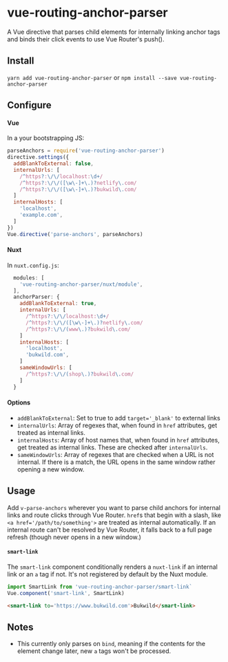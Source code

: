 # vue-routing-anchor-parser

A Vue directive that parses child elements for internally linking anchor tags and binds their click events to use Vue Router's push().

## Install

`yarn add vue-routing-anchor-parser` or `npm install --save vue-routing-anchor-parser`

## Configure

#### Vue

In a your bootstrapping JS:

```js
parseAnchors = require('vue-routing-anchor-parser')
directive.settings({
  addBlankToExternal: false,
  internalUrls: [
    /^https?:\/\/localhost:\d+/
    /^https?:\/\/([\w\-]+\.)?netlify\.com/
    /^https?:\/\/([\w\-]+\.)?bukwild\.com/
  ]
  internalHosts: [
    'localhost',
    'example.com',
  ]
})
Vue.directive('parse-anchors', parseAnchors)
```

#### Nuxt

In `nuxt.config.js`:

```js
  modules: [
    'vue-routing-anchor-parser/nuxt/module',
  ],
  anchorParser: {
    addBlankToExternal: true,
    internalUrls: [
      /^https?:\/\/localhost:\d+/
      /^https?:\/\/([\w\-]+\.)?netlify\.com/
      /^https?:\/\/(www\.)?bukwild\.com/
    ]
    internalHosts: [
      'localhost',
      'bukwild.com',
    ]
    sameWindowUrls: [
      /^https?:\/\/(shop\.)?bukwild\.com/
    ]
  }
```

#### Options

- `addBlankToExternal`: Set to true to add `target='_blank'` to external links
- `internalUrls`: Array of regexes that, when found in `href` attributes, get treated as internal links.
- `internalHosts`: Array of host names that, when found in `href` attributes, get treated as internal links.  These are checked after `internalUrls`.
- `sameWindowUrls`: Array of regexes that are checked when a URL is not internal. If there is a match, the URL opens in the same window rather opening a new window.

## Usage

Add `v-parse-anchors` wherever you want to parse child anchors for internal links and route clicks through Vue Router.  `href`s that begin with a slash, like `<a href='/path/to/something'>` are treated as internal automatically.  If an internal route can't be resolved by Vue Router, it falls back to a full page refresh (though never opens in a new window.)

#### `smart-link`

The `smart-link` component conditionally renders a `nuxt-link` if an internal link or an `a` tag if not. It's not registered by default by the Nuxt module.

```js
import SmartLink from 'vue-routing-anchor-parser/smart-link`
Vue.component('smart-link', SmartLink)
```
```html
<smart-link to='https://www.bukwild.com'>Bukwild</smart-link>
```

## Notes

- This currently only parses on `bind`, meaning if the contents for the element change later, new `a` tags won't be processed.
